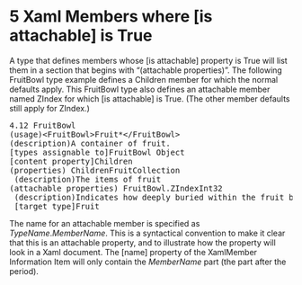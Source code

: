 <html dir="LTR" xmlns:mshelp="http://msdn.microsoft.com/mshelp" xmlns:ddue="http://ddue.schemas.microsoft.com/authoring/2003/5" xmlns:xlink="http://www.w3.org/1999/xlink" xmlns:tool="http://www.microsoft.com/tooltip"><body><input type="hidden" id="userDataCache" class="userDataStyle"><input type="hidden" id="hiddenScrollOffset"><img id="dropDownImage" style="display:none; height:0; width:0;" src="../local/drpdown.gif"><img id="dropDownHoverImage" style="display:none; height:0; width:0;" src="../local/drpdown_orange.gif"><img id="collapseImage" style="display:none; height:0; width:0;" src="../local/collapse.gif"><img id="expandImage" style="display:none; height:0; width:0;" src="../local/exp.gif"><img id="collapseAllImage" style="display:none; height:0; width:0;" src="../local/collall.gif"><img id="expandAllImage" style="display:none; height:0; width:0;" src="../local/expall.gif"><img id="copyImage" style="display:none; height:0; width:0;" src="../local/copycode.gif"><img id="copyHoverImage" style="display:none; height:0; width:0;" src="../local/copycodeHighlight.gif"><div id="header"><h1 class="heading">5 Xaml Members where [is attachable] is True</h1></div><div id="mainSection"><div id="mainBody"><div id="allHistory" class="saveHistory" onsave="saveAll()" onload="loadAll()"></div>
			<div id="sectionSection0" class="section" name="collapseableSection"><content xmlns="http://ddue.schemas.microsoft.com/authoring/2003/5" xmlns:wsd="http://wsdev.schemas.microsoft.com/authoring/2008/2" xmlns:msxsl="urn:schemas-microsoft-com:xslt" xmlns:script="urn:script" xmlns:build="urn:build">
				</content></div><div id="sectionSection1" class="section" name="collapseableSection"><content xmlns="http://ddue.schemas.microsoft.com/authoring/2003/5" xmlns:wsd="http://wsdev.schemas.microsoft.com/authoring/2008/2" xmlns:msxsl="urn:schemas-microsoft-com:xslt" xmlns:script="urn:script" xmlns:build="urn:build">
					<p xmlns="">A type that defines members whose [is attachable] property is True will list them in a section that begins with “(attachable properties)”. The following FruitBowl type example defines a Children member for which the normal defaults apply. This FruitBowl type also defines an attachable member named ZIndex for which [is attachable] is True. (The other member defaults still apply for ZIndex.)</p>
					<div id="code" xmlns=""><pre>4.12 FruitBowl
(usage)&lt;FruitBowl&gt;Fruit*&lt;/FruitBowl&gt;
(description)A container of fruit.
[types assignable to]FruitBowl Object
[content property]Children
(properties) ChildrenFruitCollection
 (description)The items of fruit
(attachable properties) FruitBowl.ZIndexInt32
 (description)Indicates how deeply buried within the fruit bowl a piece of fruit is.
 [target type]Fruit</pre></div>
					<p xmlns="">The name for an attachable member is specified as <i>TypeName</i>.<i>MemberName</i>. This is a syntactical convention to make it clear that this is an attachable property, and to illustrate how the property will look in a Xaml document. The [name] property of the XamlMember Information Item will only contain the <i>MemberName</i> part (the part after the period).</p>
				</content></div><!--[if gte IE 5]>
			<tool:tip element="languageFilterToolTip" avoidmouse="false"/>
		<![endif]--></div><a name="feedback"></a><span></span></div></body></html>